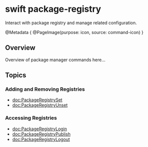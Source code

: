 # swift package-registry

Interact with package registry and manage related configuration.

@Metadata {
    @PageImage(purpose: icon, source: command-icon)
}

## Overview

Overview of package manager commands here...

<!-- reference content for the CLI commands `swift package-registry ...` -->

## Topics 

### Adding and Removing Registries
- <doc:PackageRegistrySet>
- <doc:PackageRegistryUnset>

### Accessing Registries
- <doc:PackageRegistryLogin>
- <doc:PackageRegistryPublish>
- <doc:PackageRegistryLogout>
